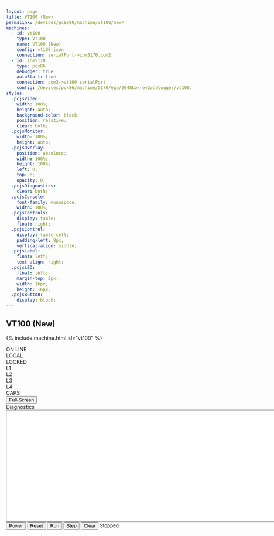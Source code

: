 ```yaml
---
layout: page
title: VT100 (New)
permalink: /devices/pc8080/machine/vt100/new/
machines:
  - id: vt100
    type: vt100
    name: VT100 (New)
    config: vt100.json
    connection: serialPort->ibm5170.com2
  - id: ibm5170
    type: pcx86
    debugger: true
    autoStart: true
    connection: com2->vt100.serialPort
    config: /devices/pcx86/machine/5170/ega/2048kb/rev3/debugger/vt100/machine.xml
styles:
  .pcjsVideo:
    width: 100%;
    height: auto;
    background-color: black;
    position: relative;
    clear: both;
  .pcjsMonitor:
    width: 100%;
    height: auto;
  .pcjsOverlay:
    position: absolute;
    width: 100%;
    height: 100%;
    left: 0;
    top: 0;
    opacity: 0;
  .pcjsDiagnostics:
    clear: both;
  .pcjsConsole:
    font-family: monospace;
    width: 100%;
  .pcjsControls:
    display: table;
    float: right;
  .pcjsControl:
    display: table-cell;
    padding-left: 8px;
    vertical-align: middle;
  .pcjsLabel:
    float: left;
    text-align: right;
  .pcjsLED:
    float: left;
    margin-top: 2px;
    width: 16px;
    height: 16px;
  .pcjsButton:
    display: block;
---
```


VT100 (New)
-----------

{% include machine.html id="vt100" %}

<div id="vt100">
  <div class="pcjsControls">
    <div class="pcjsControl"><div class="pcjsLabel">ON LINE</div><div class="pcjsLED" id="ledOnline"></div></div>
    <div class="pcjsControl"><div class="pcjsLabel">LOCAL</div><div class="pcjsLED" id="ledLocal"></div></div>
    <div class="pcjsControl"><div class="pcjsLabel">LOCKED</div><div class="pcjsLED" id="ledLocked"></div></div>
    <div class="pcjsControl"><div class="pcjsLabel">L1</div><div class="pcjsLED" id="led1"></div></div>
    <div class="pcjsControl"><div class="pcjsLabel">L2</div><div class="pcjsLED" id="led2"></div></div>
    <div class="pcjsControl"><div class="pcjsLabel">L3</div><div class="pcjsLED" id="led3"></div></div>
    <div class="pcjsControl"><div class="pcjsLabel">L4</div><div class="pcjsLED" id="led4"></div></div>
    <div class="pcjsControl"><div class="pcjsLabel">CAPS</div><div class="pcjsLED" id="ledCaps"></div></div>
    <div class="pcjsControl"><button class="pcjsButton" id="zoomVT100">Full-Screen</button></div>
  </div>
  <div id="videoVT100" class="pcjsVideo"></div>
</div>
<div class="pcjsDiagnostics">
  <div>
    <div>Diagnostics</div>
    <textarea id="printVT100" class="pcjsConsole" cols="128" rows="20" spellcheck="false"></textarea>
  </div>
  <button id="powerVT100">Power</button>
  <button id="resetVT100">Reset</button>
  <button id="runVT100">Run</button>
  <button id="stepVT100">Step</button>
  <button id="clearVT100">Clear</button>
  <span id="speedVT100" style="font-size:small">Stopped</span>
</div>
